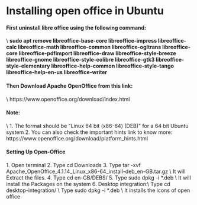 
<h1>Installing open office in Ubuntu </h1>

<h4>First uninstall libre office using the following command:</h4> \
<b>sudo apt remove libreoffice-base-core libreoffice-impress libreoffice-calc libreoffice-math libreoffice-common libreoffice-ogltrans libreoffice-core libreoffice-pdfimport libreoffice-draw libreoffice-style-breeze libreoffice-gnome libreoffice-style-colibre libreoffice-gtk3 libreoffice-style-elementary libreoffice-help-common libreoffice-style-tango libreoffice-help-en-us libreoffice-writer</b>

<h4>Then Download Apache OpenOffice from this link:</h4>\
https://www.openoffice.org/download/index.html

<h4>Note:</h4> \
1. The format should be "Linux 64 bit (x86-64) (DEB)" for a 64 bit Ubuntu system
2. You can also check the important hints link to know more: https://www.openoffice.org/download/platform_hints.html

<h4>Setting Up Open-Office</h4>
1. Open terminal
2. Type cd Downloads
3. Type tar -xvf Apache_OpenOffice_4.1.14_Linux_x86-64_install-deb_en-GB.tar.gz \
   It will Extract the files.
4. Type cd en-GB/DEBS/
5. Type sudo dpkg -i *.deb \
   It will install the Packages on the system
6. Desktop integration:\
    Type cd desktop-integration/ \
    Type sudo dpkg -i *.deb \
    It installs the icons of open office

